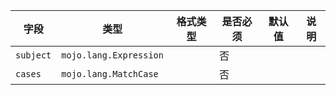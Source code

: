 | 字段 | 类型 | 格式类型 | 是否必须 | 默认值 | 说明 |
|---|---|---|---|---|---|
| `subject` | `mojo.lang.Expression` |  | 否 |  |
| `cases` | `mojo.lang.MatchCase` |  | 否 |  |
